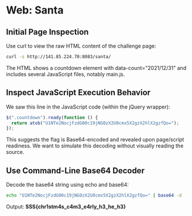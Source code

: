 # Web: Santa

## Initial Page Inspection

Use curl to view the raw HTML content of the challenge page:

```bash
curl -s http://141.85.224.70:8083/santa/
```

The HTML shows a countdown element with data-count="2021/12/31" and includes several JavaScript files, notably main.js.

## Inspect JavaScript Execution Behavior

We saw this line in the JavaScript code (within the jQuery wrapper):

```js
$(".countdown").ready(function () {
  return atob("U1NTe2NocjFzdG00c19jNG0zX2U0cmx5X2gzX2hlX2gzfQo=");
});
```

This suggests the flag is Base64-encoded and revealed upon page/script readiness. We want to simulate this decoding without visually reading the source.

## Use Command-Line Base64 Decoder

Decode the base64 string using echo and base64:

```bash
echo "U1NTe2NocjFzdG00c19jNG0zX2U0cmx5X2gzX2hlX2gzfQo=" | base64 -d
```

Output: **SSS{chr1stm4s_c4m3_e4rly_h3_he_h3}**
